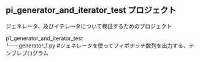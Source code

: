 pi_generator_and_iterator_test プロジェクト
-------------------------------------------------
ジェネレータ、及びイテレータについて検証するためのプロジェクト  

p1_generator_and_iterator_test  
└── generator_1.py		#ジェネレータを使ってフィボナッチ数列を出力する、テンプレプログラム  

